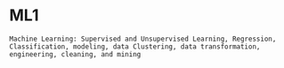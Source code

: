 # ML1

	Machine Learning: Supervised and Unsupervised Learning, Regression, Classification, modeling, data Clustering, data transformation, engineering, cleaning, and mining
